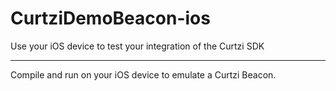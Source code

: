 # CurtziDemoBeacon-ios

Use your iOS device to test your integration of the Curtzi SDK

---

Compile and run on your iOS device to emulate a Curtzi Beacon.

